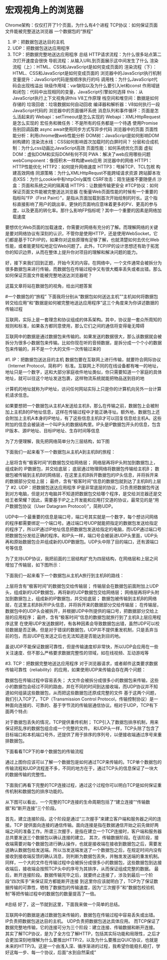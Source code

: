 # 宏观视角上的浏览器
Chrome架构：仅仅打开了1个页面，为什么有4个进程
TCP协议：如何保证页面文件能被完整送达浏览器
一个数据包的“旅程”
1. IP：把数据包送达目的主机
2. UDP：把数据包送达应用程序
3. TCP：把数据完整地送达应用程序
总结
HTTP请求流程：为什么很多站点第二次打开速度会很快
导航流程：从输入URL到页面展示这中间发生了什么
渲染流程（上）：HTML、CSS和JavaScript是如何变成页面的
渲染流程（下）：HTML、CSS和JavaScript是如何变成页面的
浏览器中的JavaScript执行机制
变量提升：JavaScript代码是按顺序执行的吗
调用栈：为什么JavaScript代码会出现栈溢出
块级作用域：var缺陷以及为什么要引入let和const
作用域链和闭包：代码中出现相同的变量，JavaScript引擎如何选择
this：从JavaScript执行上下文视角讲this
V8工作原理
栈空间和堆空间：数据是如何存储的
垃圾回收：垃圾数据如何自动回收
编译器和解析器：V8如何执行一段JavaScript代码的
浏览器中的页面循环系统
消息队列和事件循环：页面是怎么活起来的
Webapi：setTimeout是怎么实现的
Webapi：XMLHttpRequest是怎么实现的
宏任务和微任务：不是所有的任务都是一个待遇
使用Promise告别回调函数
async await使用同步方式写异步代码
浏览器中的页面
页面性能分析：利用chrome做web性能分析
DOM树：JavaScript是如何影响DOM树构建的
渲染流水线：CSS如何影响首次加载时的白屏时间？
分层和合成机制：为什么css动画比JavaScript高效
页面性能：如何系统优化页面
虚拟DOM：虚拟DOM和实际DOM有何不同
PWA：解决了web应用哪些问题
webComponent：像搭积木一样构建web应用
浏览器中的网络
HTTP1：HTTP性能优化
HTTP2：如何提升网络速度
HTTP3：甩掉TCP、TCL包袱 构建高效网络
同源策略：为什么XMLHttpRequst不能跨域请求资源
跨站脚本攻击XSS：为什么cookie中有httpOnly属性
CSRF攻击：陌生链接不要随便点
沙盒：页面和系统之间的隔离墙
HTTPS：让数据传输更安全
#TCP协议：如何保证页面文件能被完整送达浏览器
在衡量Web页面性能的时候有一个重要的指标叫“FP（First Paint）”，是指从页面加载到首次开始绘制的时长。这个指标直接影响了用户的跳出率，更快的页面响应意味着更多的PV、更高的参与度，以及更高的转化率。那什么影响FP指标呢？其中一个重要的因素是网络加载速度

要想优化Web页面的加载速度，你需要对网络有充分的了解。而理解网络的关键是要对网络协议有深刻的认识，不管你是使用HTTP，还是使用WebSocket，它们都是基于TCP/IP的，如果你对这些原理有足够了解，也就清楚如何去优化Web性能，或者能更轻松地定位Web问题了。此外，TCP/IP的设计思想还有助于拓宽你的知识边界，从而在整体上提升你对项目的理解和解决问题的能力。

好，接下来我们回到正题，开始今天的内容。在网络中，一个文件通常会被拆分为很多数据包来进行传输，而数据包在传输过程中又有很大概率丢失或者出错。那么如何保证页面文件能被完整地送达浏览器呢？

这篇文章将站在数据包的视角，给出问题答案

#一个数据包的“旅程”
下面我将分别从“数据包如何送达主机”“主机如何将数据包转交给应用”和“数据是如何被完整地送达应用程序”这三个角度来为你讲述数据的传输过程

互联网，实际上是一套理念和协议组成的体系架构。其中，协议是一套众所周知的规则和标准，如果各方都同意使用，那么它们之间的通信将变得毫无障碍

互联网中的数据是通过数据包来传输的。如果发送的数据很大，那么该数据就会被拆分为很多小数据包来传输。比如你现在听的音频数据，是拆分成一个个小的数据包来传输的，并不是一个大的文件一次传输过来的

#1. IP：把数据包送达目的主机
数据包要在互联网上进行传输，就要符合网际协议（Internet Protocol，简称IP）标准。互联网上不同的在线设备都有唯一的地址，地址只是一个数字，这和大部分家庭收件地址类似，你只需要知道一个家庭的具体地址，就可以往这个地址发送包裹，这样物流系统就能把物品送到目的地

计算机的地址就称为IP地址，访问任何网站实际上只是你的计算机向另外一台计算机请求信息。

如果要想把一个数据包从主机A发送给主机B，那么在传输之前，数据包上会被附加上主机B的IP地址信息，这样在传输过程中才能正确寻址。额外地，数据包上还会附加上主机A本身的IP地址，有了这些信息主机B才可以回复信息给主机A。这些附加的信息会被装进一个叫IP头的数据结构里。IP头是IP数据包开头的信息，包含IP版本、源IP地址、目标IP地址、生存时间等信息

为了方便理解，我先把网络简单分为三层结构，如下图



下面我们一起来看下一个数据包从主机A到主机B的旅程：

上层将含有“极客时间”的数据包交给网络层；
网络层再将IP头附加到数据包上，组成新的 IP数据包，并交给底层；
底层通过物理网络将数据包传输给主机B；
数据包被传输到主机B的网络层，在这里主机B拆开数据包的IP头信息，并将拆开来的数据部分交给上层；
最终，含有“极客时间”信息的数据包就到达了主机B的上层了
#2. UDP：把数据包送达应用程序
IP是非常底层的协议，只负责把数据包传送到对方电脑，但是对方电脑并不知道把数据包交给哪个程序，是交给浏览器还是交给王者荣耀？因此，需要基于IP之上开发能和应用打交道的协议，最常见的是“用户数据包协议（User Datagram Protocol）”，简称UDP。

UDP中一个最重要的信息是端口号，端口号其实就是一个数字，每个想访问网络的程序都需要绑定一个端口号。通过端口号UDP就能把指定的数据包发送给指定的程序了，所以IP通过IP地址信息把数据包发送给指定的电脑，而UDP通过端口号把数据包分发给正确的程序。和IP头一样，端口号会被装进UDP头里面，UDP头再和原始数据包合并组成新的UDP数据包。UDP头中除了目的端口，还有源端口号等信息

为了支持UDP协议，我把前面的三层结构扩充为四层结构，在网络层和上层之间增加了传输层，如下图所示：



下面我们一起来看下一个数据包从主机A旅行到主机B的路线：

上层将含有“极客时间”的数据包交给传输层；
传输层会在数据包前面附加上UDP头，组成新的UDP数据包，再将新的UDP数据包交给网络层；
网络层再将IP头附加到数据包上，组成新的IP数据包，并交给底层；
数据包被传输到主机B的网络层，在这里主机B拆开IP头信息，并将拆开来的数据部分交给传输层；
在传输层，数据包中的UDP头会被拆开，并根据UDP中所提供的端口号，把数据部分交给上层的应用程序；
最终，含有“极客时间”信息的数据包就旅行到了主机B上层应用程序这里
在使用UDP发送数据时，有各种因素会导致数据包出错，虽然UDP可以校验数据是否正确，但是对于错误的数据包，UDP并不提供重发机制，只是丢弃当前的包，而且UDP在发送之后也无法知道是否能达到目的地。

虽说UDP不能保证数据可靠性，但是传输速度却非常快，所以UDP会应用在一些关注速度、但不那么严格要求数据完整性的领域，如在线视频、互动游戏等

#3. TCP：把数据完整地送达应用程序
对于浏览器请求，或者邮件这类要求数据传输可靠性（reliability）的应用，如果使用UDP来传输会存在两个问题：

数据包在传输过程中容易丢失；
大文件会被拆分成很多小的数据包来传输，这些小的数据包会经过不同的路由，并在不同的时间到达接收端，而UDP协议并不知道如何组装这些数据包，从而把这些数据包还原成完整的文件
基于这两个问题，我们引入TCP了。TCP（Transmission Control Protocol，传输控制协议）是一种面向连接的、可靠的、基于字节流的传输层通信协议。相对于UDP，TCP有下面两个特点:

对于数据包丢失的情况，TCP提供重传机制；
TCP引入了数据包排序机制，用来保证把乱序的数据包组合成一个完整的文件。
和UDP头一样，TCP头除了包含了目标端口和本机端口号外，还提供了用于排序的序列号，以便接收端通过序号来重排数据包。

下面看看TCP下的单个数据包的传输流程



通过上图你应该可以了解一个数据包是如何通过TCP来传输的。TCP单个数据包的传输流程和UDP流程差不多，不同的地方在于，通过TCP头的信息保证了一块大的数据传输的完整性。

下面我们再看下完整的TCP连接过程，通过这个过程你可以明白TCP是如何保证重传机制和数据包的排序功能的。

从下图可以看出，一个完整的TCP连接的生命周期包括了“建立连接”“传输数据”和“断开连接”三个阶段。



首先，建立连接阶段。这个阶段是通过“三次握手”来建立客户端和服务器之间的连接。TCP 提供面向连接的通信传输。面向连接是指在数据通信开始之前先做好两端之间的准备工作。所谓三次握手，是指在建立一个TCP连接时，客户端和服务器总共要发送三个数据包以确认连接的建立。
其次，传输数据阶段。在该阶段，接收端需要对每个数据包进行确认操作，也就是接收端在接收到数据包之后，需要发送确认数据包给发送端。所以当发送端发送了一个数据包之后，在规定时间内没有接收到接收端反馈的确认消息，则判断为数据包丢失，并触发发送端的重发机制。同样，一个大的文件在传输过程中会被拆分成很多小的数据包，这些数据包到达接收端后，接收端会按照TCP头中的序号为其排序，从而保证组成完整的数据。
最后，断开连接阶段。数据传输完毕之后，就要终止连接了，涉及到最后一个阶段“四次挥手”来保证双方都能断开连接
到这里你应该就明白了，TCP为了保证数据传输的可靠性，牺牲了数据包的传输速度，因为“三次握手”和“数据包校验机制”等把传输过程中的数据包的数量提高了一倍。

#总结
好了，这一节就到这里，下面我来做一个简单的总结。

互联网中的数据是通过数据包来传输的，数据包在传输过程中容易丢失或出错。
IP负责把数据包送达目的主机。
UDP负责把数据包送达具体应用。
而TCP保证了数据完整地传输，它的连接可分为三个阶段：建立连接、传输数据和断开连接。
其实了解TCP协议，是为了全方位了解HTTP，包括其实际功能和局限性，之后才会更加深刻地理解为什么要推出HTTP/2，以及为什么要推出QUIC协议，也就是未来的HTTP/3。这是一个由浅入深、循序渐进的过程，我希望你能稳扎稳打，学好这每一步、每一个协议，后面“水到自然渠成”